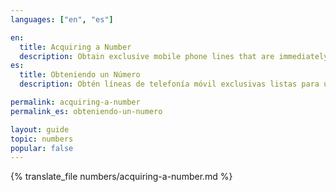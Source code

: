 ```yaml
---
languages: ["en", "es"]

en:
  title: Acquiring a Number
  description: Obtain exclusive mobile phone lines that are immediately ready-to-use.
es:
  title: Obteniendo un Número
  description: Obtén líneas de telefonía móvil exclusivas listas para usar de inmediato. 

permalink: acquiring-a-number
permalink_es: obteniendo-un-numero

layout: guide
topic: numbers
popular: false
---
```


{% translate_file numbers/acquiring-a-number.md %}